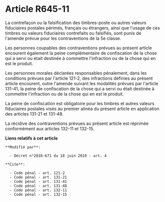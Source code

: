 # Article R645-11

La contrefaçon ou la falsification des timbres-poste ou autres valeurs fiduciaires postales périmés, français ou étrangers,
ainsi que l'usage de ces timbres ou valeurs fiduciaires contrefaits ou falsifiés, sont punis de l'amende prévue pour les
contraventions de la 5e classe. 

Les personnes coupables des contraventions prévues au présent article encourent également la peine complémentaire de
confiscation de la chose qui a servi ou était destinée à commettre l'infraction ou de la chose qui en est le produit. 

Les personnes morales déclarées responsables pénalement, dans les conditions prévues par l'article 121-2, des infractions
définies au présent article encourent, outre l'amende suivant les modalités prévues par l'article 131-41, la peine de
confiscation de la chose qui a servi ou était destinée à commettre l'infraction ou de la chose qui en est le produit. 

La peine de confiscation est obligatoire pour les timbres et autres valeurs fiduciaires postales visés au premier alinéa du
présent article en application des articles 131-21 et 131-48. 

La récidive des contraventions prévues au présent article est réprimée conformément aux articles 132-11 et 132-15.

**Liens relatifs à cet article**

	**Modifié par**:

	  - Décret n°2010-671 du 18 juin 2010 - art. 4

	**Cite**:

	  - Code pénal - art. 121-2
	  - Code pénal - art. 131-21
	  - Code pénal - art. 131-41
	  - Code pénal - art. 131-48
	  - Code pénal - art. 132-11
	  - Code pénal - art. 132-15
